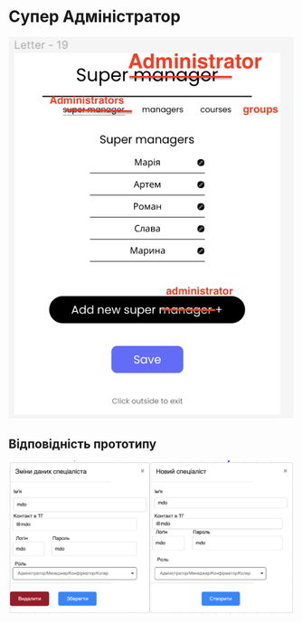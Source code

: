 # Супер Адміністратор
<img src = "img/super_admin01.png">

## Відповідність прототипу
<img src = "img/super_admin02.png">